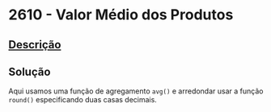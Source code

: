# 2610 - Valor Médio dos Produtos

## [Descrição](https://www.beecrowd.com.br/judge/pt/problems/view/2610)

## Solução

Aqui usamos uma função de agregamento `avg()` e arredondar usar a função `round()` especificando duas casas decimais.